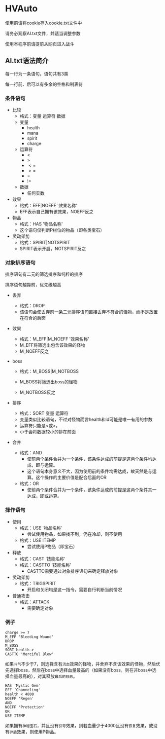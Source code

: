 # HVAuto

使用前请将cookie存入cookie.txt文件中

请务必观察AI.txt文件，并适当调整参数

使用本程序前请提前从网页进入战斗

## AI.txt语法简介

每一行为一条语句，语句共有3类

每一行前、后可以有多余的空格和制表符

### 条件语句

* 比较
	* 格式：变量 运算符 数据
	* 变量
		* health
		* mana
		* spirit
		* charge
	* 运算符
		* $<$
		* $>$
		* $<=$
		* $>=$
		* $=$
		* $!=$
	* 数据
	    * 任何实数
* 效果
    * 格式：EFF|NOEFF '效果名称'
    * EFF表示自己拥有该效果，NOEFF反之
* 物品
    * 格式：HAS '物品名称'
    * 这个语句仅判断P栏位的物品（即各类宝石）
* 灵动架势
    * 格式：SPIRIT|NOTSPIRIT
    * SPIRIT表示开启，NOTSPIRIT反之

### 对象排序语句

排序语句有二元的筛选排序和纯粹的排序

排序语句越靠前，优先级越高

* 丢弃
    * 格式：DROP
    * 该语句会使丢弃前一条二元排序语句直接丢弃不符合的怪物，而不是放置在符合的后面

* 效果

    * 格式：M_EFF|M_NOEFF '效果名称'
    * M_EFF将筛选出包含该效果的怪物
    * M_NOEFF反之

* boss

    * 格式：M_BOSS|M_NOTBOSS

    * M_BOSS将筛选出boss的怪物
    * M_NOTBOSS反之

* 排序

    * 格式：SORT 变量 运算符
    * 变量类似比较语句，不过对怪物而言health和id可能是唯一有用的参数
    * 运算符只能是$<$或$>$。
    * 小于会将数据较小的排在前面

* 合并

    * 格式：AND
        * 使前两个条件合并为一个条件，该条件达成的前提是这两个条件均达成，即与运算。
        * 这个语句本身意义不大，因为使用前的条件均需达成，故天然是与运算。这个操作的主要价值是配合后面的OR
    * 格式：OR
        * 使前两个条件合并为一个条件，该条件达成的前提是这两个条件其一达成，即或运算。

### 操作语句

* 使用
    * 格式：USE '物品名称'
        * 尝试使用物品，如果找不到，仍在冷却，则不使用
    * 格式：USE ITEMP
        * 尝试使用P物品（即宝石）
* 释放
    * 格式：CAST '技能名称'
    * 格式：CASTTO '技能名称'
        * CASTTO需要通过对象排序语句来确定释放对象
* 灵动架势
    * 格式：TRIGSPIRIT
        * 开启和关闭均是这一指令，需要自行判断当前情况
* 普通攻击
    * 格式：ATTACK
        * 需要确定对象

### 例子

	charge >= 7
	M_EFF 'Bleeding Wound'
	DROP
	M_BOSS
	SORT health >
	CASTTO 'Merciful Blow'

如果`斗气`不少于7，则选择含有`流血`效果的怪物，并舍弃不含该效果的怪物，然后优先选择boss，然后在boss中选择血量最高的（如果没有boss，则在非boss中选择血量最高的），对其释放`最后的慈悲`。

```
HAS 'Mystic Gem'
EFF ’Channeling'
health < 4000
NOEFF 'Regen'
AND
NOEFF 'Protection'
OR
USE ITEMP
```

如果拥有`神秘宝石`，并且没有`引导`效果，则若血量少于4000且没有`恢复`效果，或没有`护盾`效果，则使用P物品。